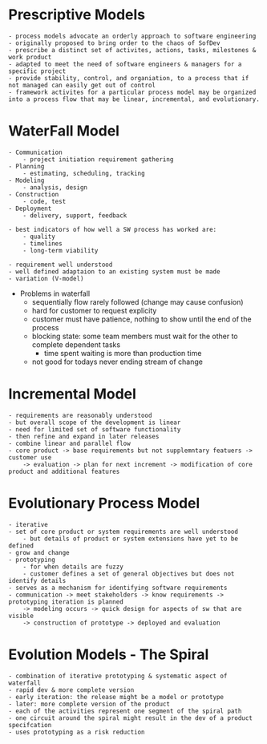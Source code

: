 # Prescriptive Models
	- process models advocate an orderly approach to software engineering
	- originally proposed to bring order to the chaos of SofDev
	- prescribe a distinct set of activites, actions, tasks, milestones & work product
	- adapted to meet the need of software engineers & managers for a specific project
	- provide stability, control, and organiation, to a process that if not managed can easily get out of control
	- framework activites for a particular process model may be organized into a process flow that may be linear, incremental, and evolutionary.

# WaterFall Model
	- Communication
		- project initiation requirement gathering
	- Planning
		- estimating, scheduling, tracking
	- Modeling
		- analysis, design
	- Construction
		- code, test
	- Deployment
		- delivery, support, feedback

	- best indicators of how well a SW process has worked are:
		- quality
		- timelines
		- long-term viability

	- requirement well understood
	- well defined adaptaion to an existing system must be made
	- variation (V-model)

* Problems in waterfall
	- sequentially flow rarely followed (change may cause confusion)
	- hard for customer to request explicity
	- customer must have patience, nothing to show until the end of the process
	- blocking state: some team members must wait for the other to complete dependent tasks
		- time spent waiting is more than production time
	- not good for todays never ending stream of change

# Incremental Model
	- requirements are reasonably understood
	- but overall scope of the development is linear
	- need for limited set of software functionality
	- then refine and expand in later releases
	- combine linear and parallel flow
	- core product -> base requirements but not supplemntary featuers -> customer use
		-> evaluation -> plan for next increment -> modification of core product and additional features

# Evolutionary Process Model
	- iterative
	- set of core product or system requirements are well understood
		- but details of product or system extensions have yet to be defined
	- grow and change
	- prototyping
		- for when details are fuzzy
		- customer defines a set of general objectives but does not identify details
	- serves as a mechanism for identifying software requirements
	- communication -> meet stakeholders -> know requirements -> prototyping iteration is planned
		-> modeling occurs -> quick design for aspects of sw that are visible
		-> construction of prototype -> deployed and evaluation

# Evolution Models - The Spiral
	- combination of iterative prototyping & systematic aspect of waterfall
	- rapid dev & more complete version
	- early iteration: the release might be a model or prototype
	- later: more complete version of the product
	- each of the activities represent one segment of the spiral path
	- one circuit around the spiral might result in the dev of a product specifcation
	- uses prototyping as a risk reduction